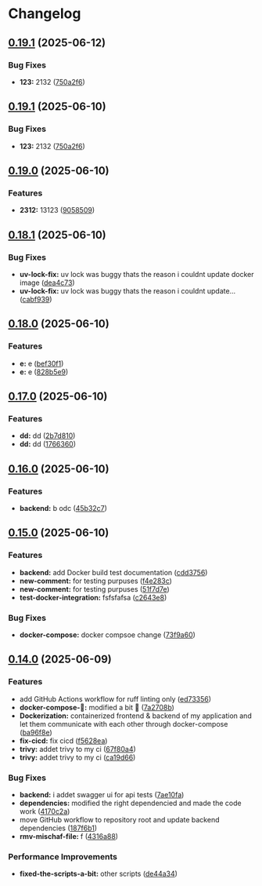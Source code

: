 # Changelog

## [0.19.1](https://github.com/Tim275/devops-mindset-app/compare/backend-v0.19.0...backend-v0.19.1) (2025-06-12)


### Bug Fixes

* **123:** 2132 ([750a2f6](https://github.com/Tim275/devops-mindset-app/commit/750a2f6bf3103eaaeba2964c30ec05d910c31409))

## [0.19.1](https://github.com/Tim275/devops-mindset-app/compare/backend-v0.19.0...backend-v0.19.1) (2025-06-10)


### Bug Fixes

* **123:** 2132 ([750a2f6](https://github.com/Tim275/devops-mindset-app/commit/750a2f6bf3103eaaeba2964c30ec05d910c31409))

## [0.19.0](https://github.com/Tim275/devops-mindset-app/compare/backend-v0.18.1...backend-v0.19.0) (2025-06-10)


### Features

* **2312:** 13123 ([9058509](https://github.com/Tim275/devops-mindset-app/commit/9058509db7b793f3e09ec605499f1593bb43b586))

## [0.18.1](https://github.com/Tim275/devops-mindset-app/compare/backend-v0.18.0...backend-v0.18.1) (2025-06-10)


### Bug Fixes

* **uv-lock-fix:** uv lock was buggy thats the reason i couldnt update docker image ([dea4c73](https://github.com/Tim275/devops-mindset-app/commit/dea4c73ac647c9874b1194dc051d6bbbd0225498))
* **uv-lock-fix:** uv lock was buggy thats the reason i couldnt update… ([cabf939](https://github.com/Tim275/devops-mindset-app/commit/cabf9391267619b2cb7f9779ebd0b1a81cb453c0))

## [0.18.0](https://github.com/Tim275/devops-mindset-app/compare/backend-v0.17.0...backend-v0.18.0) (2025-06-10)


### Features

* **e:** e ([bef30f1](https://github.com/Tim275/devops-mindset-app/commit/bef30f127a9c5be7f359168c200b1708a4afd42d))
* **e:** e ([828b5e9](https://github.com/Tim275/devops-mindset-app/commit/828b5e96114b494f683c5ed19e97b6a7b8a7e33c))

## [0.17.0](https://github.com/Tim275/devops-mindset-app/compare/backend-v0.16.0...backend-v0.17.0) (2025-06-10)


### Features

* **dd:** dd ([2b7d810](https://github.com/Tim275/devops-mindset-app/commit/2b7d810509ea04843351946bba1d0266e57c7cde))
* **dd:** dd ([1766360](https://github.com/Tim275/devops-mindset-app/commit/1766360a433986dd30d96e7f410d6b0baff659cd))

## [0.16.0](https://github.com/Tim275/devops-mindset-app/compare/backend-v0.15.0...backend-v0.16.0) (2025-06-10)


### Features

* **backend:** b odc ([45b32c7](https://github.com/Tim275/devops-mindset-app/commit/45b32c73dd3ab53804c255f4fed3f17049c8069c))

## [0.15.0](https://github.com/Tim275/devops-mindset-app/compare/backend-v0.14.0...backend-v0.15.0) (2025-06-10)


### Features

* **backend:** add Docker build test documentation ([cdd3756](https://github.com/Tim275/devops-mindset-app/commit/cdd37560dc3afce5ddec44ade63261dafa2a977a))
* **new-comment:** for testing purpuses ([f4e283c](https://github.com/Tim275/devops-mindset-app/commit/f4e283cfdec4cd9122df5513e9122de6f6032a96))
* **new-comment:** for testing purpuses ([51f7d7e](https://github.com/Tim275/devops-mindset-app/commit/51f7d7e3378091b659335410d51be8fe2375ef90))
* **test-docker-integration:** fsfsfafsa ([c2643e8](https://github.com/Tim275/devops-mindset-app/commit/c2643e8a1527be7a5ab554a6f329268ec58f7333))


### Bug Fixes

* **docker-compose:** docker compsoe change ([73f9a60](https://github.com/Tim275/devops-mindset-app/commit/73f9a6046a8c9703ddc6024c45c7bac5ddf14ede))

## [0.14.0](https://github.com/Tim275/devops-mindset-app/compare/backend-v0.13.1...backend-v0.14.0) (2025-06-09)


### Features

* add GitHub Actions workflow for ruff linting only ([ed73356](https://github.com/Tim275/devops-mindset-app/commit/ed73356cc3d0b7a2065d5623e1db89c4384b8181))
* **docker-compose-🌟:** modified a bit 🌟 ([7a2708b](https://github.com/Tim275/devops-mindset-app/commit/7a2708b20b5b08ee45b6b6852ba0849b63928ef3))
* **Dockerization:** containerized frontend & backend of my application and let them communicate with each other through docker-compose ([ba96f8e](https://github.com/Tim275/devops-mindset-app/commit/ba96f8e3dcbc13a6f2507314cfed9049aa9ab208))
* **fix-cicd:** fix cicd ([f5628ea](https://github.com/Tim275/devops-mindset-app/commit/f5628ea2fb0ecffd8dba177280507a27c60793b2))
* **trivy:** addet trivy to my ci ([67f80a4](https://github.com/Tim275/devops-mindset-app/commit/67f80a4d63456b6f7bfc8624268199f2c1d62ac3))
* **trivy:** addet trivy to my ci ([ca19d66](https://github.com/Tim275/devops-mindset-app/commit/ca19d66339f15ecb3788f9a6ae79deec490774da))


### Bug Fixes

* **backend:** i addet swagger ui for api tests ([7ae10fa](https://github.com/Tim275/devops-mindset-app/commit/7ae10fa9aa3ca76272a3cfdf588ed66196fde214))
* **dependencies:** modified the right dependencied and made the code work ([4170c2a](https://github.com/Tim275/devops-mindset-app/commit/4170c2ac59c1824af144b235ca4cf977a4125009))
* move GitHub workflow to repository root and update backend dependencies ([187f6b1](https://github.com/Tim275/devops-mindset-app/commit/187f6b14378e0fb182fe58ce3f12fa86c57e6381))
* **rmv-mischaf-file:** f ([4316a88](https://github.com/Tim275/devops-mindset-app/commit/4316a888a59042aa6d119fb61b5cc217fe5f9fa0))


### Performance Improvements

* **fixed-the-scripts-a-bit:** other scripts ([de44a34](https://github.com/Tim275/devops-mindset-app/commit/de44a340aa70b56f88aed07dbf2525ea0e53a971))
